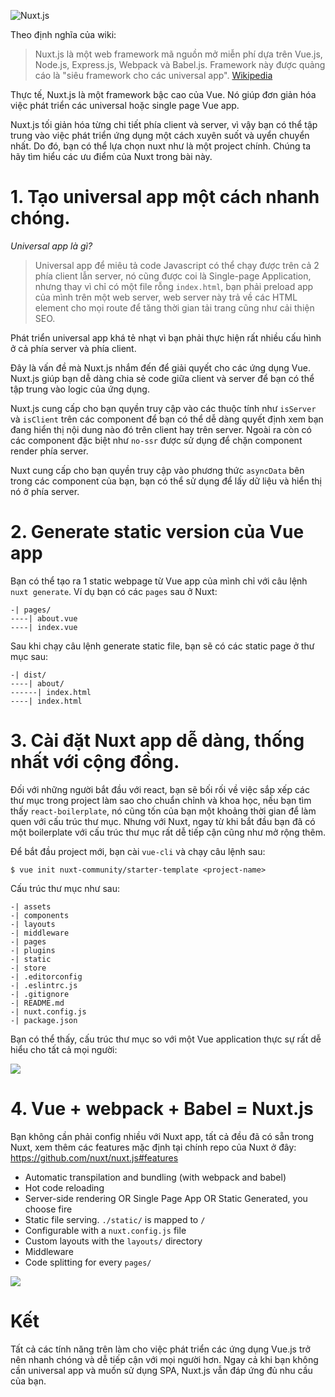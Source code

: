![Nuxt.js](https://images.viblo.asia/696c5301-3440-45a6-a9e9-0972725f3c5f.png)

Theo định nghĩa của wiki:
>Nuxt.js là một web framework mã nguồn mở miễn phí dựa trên Vue.js, Node.js, Express.js, Webpack và Babel.js. Framework này được quảng cáo là "siêu framework cho các universal app". [Wikipedia](https://g.co/kgs/vaELhm)
>


Thực tế, Nuxt.js là một framework bậc cao của Vue. Nó giúp đơn giản hóa việc phát triển các universal hoặc single page Vue app.

Nuxt.js tối giản hóa từng chi tiết phía client và server, vì vậy bạn có thể tập trung vào việc phát triển ứng dụng một cách xuyên suốt và uyển chuyển nhất. Do đó, bạn có thể lựa chọn nuxt như là một project chính. Chúng ta hãy tìm hiểu các ưu điểm của Nuxt trong bài này.

# 1. Tạo universal app một cách nhanh chóng.

*Universal app là gì?*
> Universal app để miêu tả code Javascript có thể chạy được trên cả 2 phía client lẫn server, nó cũng được coi là Single-page Application, nhưng thay vì chỉ có một file rỗng `index.html`, bạn phải preload app của mình trên một web server, web server này trả về các HTML element cho mọi route để tăng thời gian tải trang cũng như cải thiện SEO.

Phát triển universal app khá tẻ nhạt vì bạn phải thực hiện rất nhiều cấu hình ở cả phía server và phía client.

Đây là vấn đề mà Nuxt.js nhắm đến để giải quyết cho các ứng dụng Vue. Nuxt.js giúp bạn dễ dàng chia sẻ code giữa client và server để bạn có thể tập trung vào logic của ứng dụng.

Nuxt.js cung cấp cho bạn quyền truy cập vào các thuộc tính như `isServer` và `isClient` trên các component để bạn có thể dễ dàng quyết định xem bạn đang hiển thị nội dung nào đó trên client hay trên server. Ngoài ra còn có các component đặc biệt như `no-ssr` được sử dụng để chặn component render phía server.

Nuxt cung cấp cho bạn quyền truy cập vào phương thức `asyncData` bên trong các component của bạn, bạn có thể sử dụng để lấy dữ liệu và hiển thị nó ở phía server.

# 2. Generate static version của Vue app


Bạn có thể tạo ra 1 static webpage từ Vue app của mình chỉ với câu lệnh `nuxt generate`.
Ví dụ bạn có các `pages` sau ở Nuxt:
```
-| pages/
----| about.vue
----| index.vue
```

Sau khi chạy câu lệnh generate static file, bạn sẽ có các static page ở thư mục sau:
```
-| dist/
----| about/
------| index.html
----| index.html
```

# 3. Cài đặt Nuxt app dễ dàng, thống nhất với cộng đồng.

Đối với những người bắt đầu với react, bạn sẽ bối rối về việc sắp xếp các thư mục trong project làm sao cho chuẩn chỉnh và khoa học, nếu bạn tìm thấy `react-boilerplate`, nó cũng tốn của bạn một khoảng thời gian để làm quen với cấu trúc thư mục. Nhưng với Nuxt, ngay từ khi bắt đầu bạn đã có một boilerplate với cấu trúc thư mục rất dễ tiếp cận cũng như mở rộng thêm.

Để bắt đầu project mới, bạn cài `vue-cli` và chạy câu lệnh sau:
```
$ vue init nuxt-community/starter-template <project-name>
```

Cấu trúc thư mục như sau:
```
-| assets
-| components
-| layouts
-| middleware
-| pages
-| plugins
-| static
-| store
-| .editorconfig
-| .eslintrc.js
-| .gitignore
-| README.md
-| nuxt.config.js
-| package.json
```

Bạn có thể thấy, cấu trúc thư mục so với một Vue application thực sự rất dễ hiểu cho tất cả mọi người:

![](https://images.viblo.asia/3130c27e-a50f-4987-af47-8de99883713c.png)

# 4. Vue + webpack + Babel = Nuxt.js

Bạn không cần phải config nhiều với Nuxt app, tất cả đều đã có sẵn trong Nuxt, xem thêm các features mặc định tại chính repo của Nuxt ở đây: https://github.com/nuxt/nuxt.js#features

* Automatic transpilation and bundling (with webpack and babel)
* Hot code reloading
* Server-side rendering OR Single Page App OR Static Generated, you choose fire
* Static file serving. `./static/` is mapped to `/`
* Configurable with a `nuxt.config.js` file
* Custom layouts with the `layouts/` directory
* Middleware
* Code splitting for every `pages/`


![](https://images.viblo.asia/3fad48a6-d453-4a79-92cd-8aef0d6367c1.png)

# Kết

Tất cả các tính năng trên làm cho việc phát triển các ứng dụng Vue.js trở nên nhanh chóng và dễ tiếp cận với mọi người hơn. Ngay cả khi bạn không cần universal app và muốn sử dụng SPA, Nuxt.js vẫn đáp ứng đủ nhu cầu của bạn.